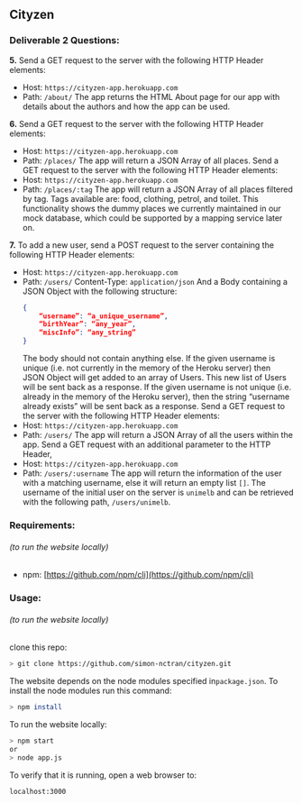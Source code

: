 ## Cityzen

### Deliverable 2 Questions:

**5.** Send a GET request to the server with the following HTTP Header elements:
* Host: `https://cityzen-app.herokuapp.com`
* Path: `/about/`
The app returns the HTML About page for our app with details about the authors and how the app can be used. 

**6.** Send a GET request to the server with the following HTTP Header elements:
* Host: `https://cityzen-app.herokuapp.com`
* Path: `/places/`
The app will return a JSON Array of all places.
Send a GET request to the server with the following HTTP Header elements:
* Host: `https://cityzen-app.herokuapp.com`
* Path: `/places/:tag`
The app will return a JSON Array of all places filtered by tag. Tags available are: food, clothing, petrol, and toilet.
This functionality shows the dummy places we currently maintained in our mock database, which could be supported by a mapping service later on.

**7.** To add a new user, send a POST request to the server containing the following HTTP Header elements:
* Host: `https://cityzen-app.herokuapp.com`
* Path: `/users/`
Content-Type: `application/json`
And a Body containing a JSON Object with the following structure:
    ```JSON
    {
        “username”: “a_unique_username”,
        “birthYear”: “any_year”,
        “miscInfo”: “any_string”
    }
    ```
    The body should not contain anything else. 
If the given username is unique (i.e. not currently in the memory of the Heroku server) then JSON Object will get added to an array of Users. This new list of Users will be sent back as a response. If the given username is not unique (i.e. already in the memory of the Heroku server), then the string “username already exists” will be sent back as a response.
Send a GET request to the server with the following HTTP Header elements:
* Host: `https://cityzen-app.herokuapp.com`
* Path: `/users/`
The app will return a JSON Array of all the users within the app. 
Send a GET request with an additional parameter to the HTTP Header, 
* Host: `https://cityzen-app.herokuapp.com`
* Path: `/users/:username`
The app will return the information of the user with a matching username, else it will return an empty list `[]`.
The username of the initial user on the server is `unimelb` and can be retrieved with the following path, `/users/unimelb`.



### Requirements:
###### (to run the website locally)

- npm: [https://github.com/npm/cli](https://github.com/npm/cli)

### Usage:
###### (to run the website locally)
clone this repo:

```bash
> git clone https://github.com/simon-nctran/cityzen.git
```

The website depends on the node modules specified in`package.json`. To install the node modules run this command:

```bash
> npm install
```

To run the website locally:

```bash
> npm start
or
> node app.js
```

To verify that it is running, open a web browser to:

```
localhost:3000
```
